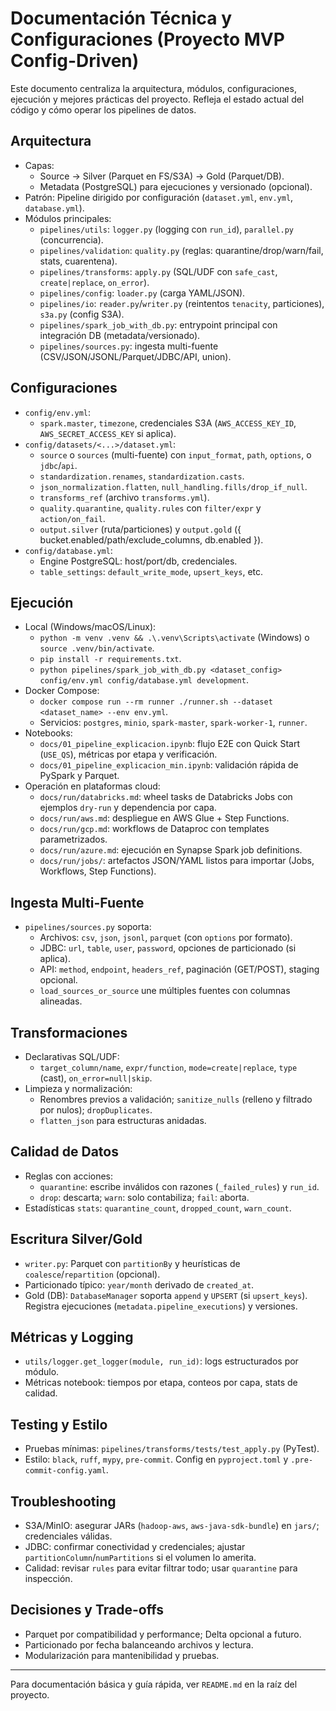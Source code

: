 # Documentación Técnica y Configuraciones (Proyecto MVP Config-Driven)

Este documento centraliza la arquitectura, módulos, configuraciones, ejecución y mejores prácticas del proyecto. Refleja el estado actual del código y cómo operar los pipelines de datos.

## Arquitectura

- Capas:
  - Source → Silver (Parquet en FS/S3A) → Gold (Parquet/DB).
  - Metadata (PostgreSQL) para ejecuciones y versionado (opcional).
- Patrón: Pipeline dirigido por configuración (`dataset.yml`, `env.yml`, `database.yml`).
- Módulos principales:
  - `pipelines/utils`: `logger.py` (logging con `run_id`), `parallel.py` (concurrencia).
  - `pipelines/validation`: `quality.py` (reglas: quarantine/drop/warn/fail, stats, cuarentena).
  - `pipelines/transforms`: `apply.py` (SQL/UDF con `safe_cast`, `create|replace`, `on_error`).
  - `pipelines/config`: `loader.py` (carga YAML/JSON).
  - `pipelines/io`: `reader.py`/`writer.py` (reintentos `tenacity`, particiones), `s3a.py` (config S3A).
  - `pipelines/spark_job_with_db.py`: entrypoint principal con integración DB (metadata/versionado).
  - `pipelines/sources.py`: ingesta multi-fuente (CSV/JSON/JSONL/Parquet/JDBC/API, union). 

## Configuraciones

- `config/env.yml`:
  - `spark.master`, `timezone`, credenciales S3A (`AWS_ACCESS_KEY_ID`, `AWS_SECRET_ACCESS_KEY` si aplica).
- `config/datasets/<...>/dataset.yml`:
  - `source` o `sources` (multi-fuente) con `input_format`, `path`, `options`, o `jdbc`/`api`.
  - `standardization.renames`, `standardization.casts`.
  - `json_normalization.flatten`, `null_handling.fills/drop_if_null`.
  - `transforms_ref` (archivo `transforms.yml`).
  - `quality.quarantine`, `quality.rules` con `filter/expr` y `action/on_fail`.
  - `output.silver` (ruta/particiones) y `output.gold` ({ bucket.enabled/path/exclude_columns, db.enabled }).
- `config/database.yml`:
  - Engine PostgreSQL: host/port/db, credenciales.
  - `table_settings`: `default_write_mode`, `upsert_keys`, etc.

## Ejecución

- Local (Windows/macOS/Linux):
  - `python -m venv .venv && .\.venv\Scripts\activate` (Windows) o `source .venv/bin/activate`.
  - `pip install -r requirements.txt`.
  - `python pipelines/spark_job_with_db.py <dataset_config> config/env.yml config/database.yml development`.
- Docker Compose:
  - `docker compose run --rm runner ./runner.sh --dataset <dataset_name> --env env.yml`.
  - Servicios: `postgres`, `minio`, `spark-master`, `spark-worker-1`, `runner`.
- Notebooks:
  - `docs/01_pipeline_explicacion.ipynb`: flujo E2E con Quick Start (`USE_QS`), métricas por etapa y verificación.
  - `docs/01_pipeline_explicacion_min.ipynb`: validación rápida de PySpark y Parquet.
- Operación en plataformas cloud:
  - `docs/run/databricks.md`: wheel tasks de Databricks Jobs con ejemplos `dry-run` y dependencia por capa.
  - `docs/run/aws.md`: despliegue en AWS Glue + Step Functions.
  - `docs/run/gcp.md`: workflows de Dataproc con templates parametrizados.
  - `docs/run/azure.md`: ejecución en Synapse Spark job definitions.
  - `docs/run/jobs/`: artefactos JSON/YAML listos para importar (Jobs, Workflows, Step Functions).

## Ingesta Multi-Fuente

- `pipelines/sources.py` soporta:
  - Archivos: `csv`, `json`, `jsonl`, `parquet` (con `options` por formato).
  - JDBC: `url`, `table`, `user`, `password`, opciones de particionado (si aplica).
  - API: `method`, `endpoint`, `headers_ref`, paginación (GET/POST), staging opcional.
  - `load_sources_or_source` une múltiples fuentes con columnas alineadas.

## Transformaciones

- Declarativas SQL/UDF:
  - `target_column/name`, `expr/function`, `mode=create|replace`, `type` (cast), `on_error=null|skip`.
- Limpieza y normalización:
  - Renombres previos a validación; `sanitize_nulls` (relleno y filtrado por nulos); `dropDuplicates`.
  - `flatten_json` para estructuras anidadas.

## Calidad de Datos

- Reglas con acciones:
  - `quarantine`: escribe inválidos con razones (`_failed_rules`) y `run_id`.
  - `drop`: descarta; `warn`: solo contabiliza; `fail`: aborta.
- Estadísticas `stats`: `quarantine_count`, `dropped_count`, `warn_count`.

## Escritura Silver/Gold

- `writer.py`: Parquet con `partitionBy` y heurísticas de `coalesce`/`repartition` (opcional).
- Particionado típico: `year/month` derivado de `created_at`.
- Gold (DB): `DatabaseManager` soporta `append` y `UPSERT` (si `upsert_keys`). Registra ejecuciones (`metadata.pipeline_executions`) y versiones.

## Métricas y Logging

- `utils/logger.get_logger(module, run_id)`: logs estructurados por módulo.
- Métricas notebook: tiempos por etapa, conteos por capa, stats de calidad.

## Testing y Estilo

- Pruebas mínimas: `pipelines/transforms/tests/test_apply.py` (PyTest).
- Estilo: `black`, `ruff`, `mypy`, `pre-commit`. Config en `pyproject.toml` y `.pre-commit-config.yaml`.

## Troubleshooting

- S3A/MinIO: asegurar JARs (`hadoop-aws`, `aws-java-sdk-bundle`) en `jars/`; credenciales válidas.
- JDBC: confirmar conectividad y credenciales; ajustar `partitionColumn`/`numPartitions` si el volumen lo amerita.
- Calidad: revisar `rules` para evitar filtrar todo; usar `quarantine` para inspección.

## Decisiones y Trade-offs

- Parquet por compatibilidad y performance; Delta opcional a futuro.
- Particionado por fecha balanceando archivos y lectura.
- Modularización para mantenibilidad y pruebas.

---

Para documentación básica y guía rápida, ver `README.md` en la raíz del proyecto.